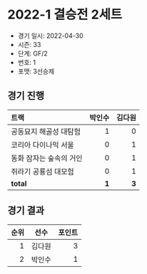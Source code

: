 # 2022-1 결승전 2세트

- 경기 일시: 2022-04-30
- 시즌: 33
- 단계: GF/2
- 번호: 1
- 포맷: 3선승제





## 경기 진행

| 트랙 | 박인수 | 김다원 |
|:---|---:|---:|
| 공동묘지 해골성 대탐험 | 1 | 0 |
| 코리아 다이나믹 서울 | 0 | 1 |
| 동화 잠자는 숲속의 거인 | 0 | 1 |
| 쥐라기 공룡섬 대모험 | 0 | 1 |
| __total__ | __1__ | __3__ |




## 경기 결과

| 순위 | 선수 | 포인트 |
|---:|:---:|---:|
| 1 | 김다원 | 3 |
| 2 | 박인수 | 1 |

